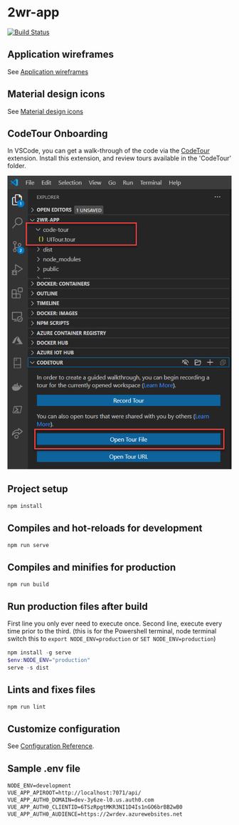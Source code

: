 # 2wr-app

[![Build Status](https://github.com/HTBox/TwoWeeksReady/workflows/2wr-app%20CI%2FCD/badge.svg)](https://github.com/HTBox/TwoWeeksReady/actions?query=workflow%3A%222wr-app+CI%2FCD%22)

## Application wireframes

See [Application wireframes](https://xd.adobe.com/view/5bc4d9d7-cfb8-40aa-4f14-286bffd40f5c-2df5/grid)

## Material design icons

See [Material design icons](https://materialdesignicons.com/)

## CodeTour Onboarding

In VSCode, you can get a walk-through of the code via the [CodeTour](https://marketplace.visualstudio.com/items?itemName=vsls-contrib.codetour) extension. Install this extension, and review tours available in the 'CodeTour' folder.

![CodeTour API file and panel with the Open tour file selected.](../assets/images/codetour_ui.png "CodeTour panel")

## Project setup

```console
npm install
```

## Compiles and hot-reloads for development

```console
npm run serve
```

## Compiles and minifies for production

```console
npm run build
```

## Run production files after build

First line you only ever need to execute once.
Second line, execute every time prior to the third. (this is for the Powershell terminal, node terminal switch this to `export NODE_ENV=production` or `SET NODE_ENV=production`)

```Powershell
npm install -g serve
$env:NODE_ENV="production"
serve -s dist
```

## Lints and fixes files

```console
npm run lint
```

## Customize configuration

See [Configuration Reference](https://cli.vuejs.org/config/).

## Sample .env file

```text
NODE_ENV=development
VUE_APP_APIROOT=http://localhost:7071/api/
VUE_APP_AUTH0_DOMAIN=dev-3y6ze-l0.us.auth0.com
VUE_APP_AUTH0_CLIENTID=6TSzRpgtMKR3NI1D4Is1nGO6brBB2wB0
VUE_APP_AUTH0_AUDIENCE=https://2wrdev.azurewebsites.net
```
